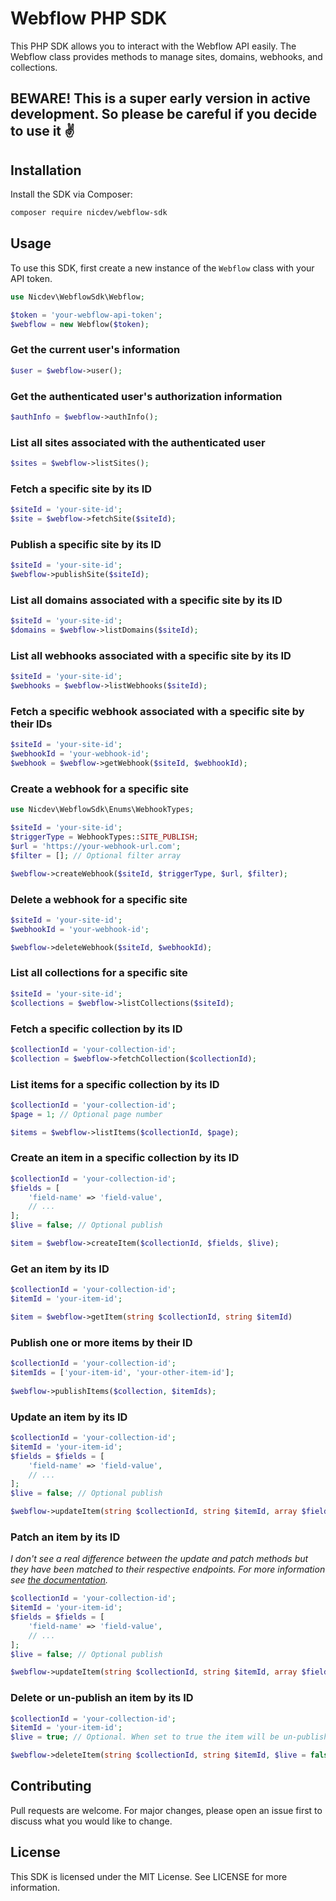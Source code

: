# Webflow PHP SDK

This PHP SDK allows you to interact with the Webflow API easily. The Webflow class provides methods to manage sites, domains, webhooks, and collections.

## BEWARE! This is a super early version in active development. So please be careful if you decide to use it ✌️

## Installation

Install the SDK via Composer:

```sh
composer require nicdev/webflow-sdk
```

## Usage

To use this SDK, first create a new instance of the `Webflow` class with your API token.

```php
use Nicdev\WebflowSdk\Webflow;

$token = 'your-webflow-api-token';
$webflow = new Webflow($token);
```

### Get the current user's information

```php
$user = $webflow->user();
```

### Get the authenticated user's authorization information

```php
$authInfo = $webflow->authInfo();
```

### List all sites associated with the authenticated user

```php
$sites = $webflow->listSites();
```

### Fetch a specific site by its ID

```php
$siteId = 'your-site-id';
$site = $webflow->fetchSite($siteId);
```

### Publish a specific site by its ID

```php
$siteId = 'your-site-id';
$webflow->publishSite($siteId);
```

### List all domains associated with a specific site by its ID

```php
$siteId = 'your-site-id';
$domains = $webflow->listDomains($siteId);
```

### List all webhooks associated with a specific site by its ID

```php
$siteId = 'your-site-id';
$webhooks = $webflow->listWebhooks($siteId);
```

### Fetch a specific webhook associated with a specific site by their IDs

```php
$siteId = 'your-site-id';
$webhookId = 'your-webhook-id';
$webhook = $webflow->getWebhook($siteId, $webhookId);
```

### Create a webhook for a specific site

```php
use Nicdev\WebflowSdk\Enums\WebhookTypes;

$siteId = 'your-site-id';
$triggerType = WebhookTypes::SITE_PUBLISH;
$url = 'https://your-webhook-url.com';
$filter = []; // Optional filter array

$webflow->createWebhook($siteId, $triggerType, $url, $filter);
```

### Delete a webhook for a specific site

```php
$siteId = 'your-site-id';
$webhookId = 'your-webhook-id';

$webflow->deleteWebhook($siteId, $webhookId);
```

### List all collections for a specific site

```php
$siteId = 'your-site-id';
$collections = $webflow->listCollections($siteId);
```

### Fetch a specific collection by its ID

```php
$collectionId = 'your-collection-id';
$collection = $webflow->fetchCollection($collectionId);
```

### List items for a specific collection by its ID

```php
$collectionId = 'your-collection-id';
$page = 1; // Optional page number

$items = $webflow->listItems($collectionId, $page);
```

### Create an item in a specific collection by its ID

```php
$collectionId = 'your-collection-id';
$fields = [
    'field-name' => 'field-value',
    // ...
];
$live = false; // Optional publish

$item = $webflow->createItem($collectionId, $fields, $live);
```

### Get an item by its ID

```php
$collectionId = 'your-collection-id';
$itemId = 'your-item-id';

$item = $webflow->getItem(string $collectionId, string $itemId)
```

### Publish one or more items by their ID

```php
$collectionId = 'your-collection-id';
$itemIds = ['your-item-id', 'your-other-item-id'];
    
$webflow->publishItems($collection, $itemIds);
```

### Update an item by its ID

```php
$collectionId = 'your-collection-id';
$itemId = 'your-item-id';
$fields = $fields = [
    'field-name' => 'field-value',
    // ...
];
$live = false; // Optional publish 

$webflow->updateItem(string $collectionId, string $itemId, array $fields, $live)
```

### Patch an item by its ID
_I don't see a real difference between the update and patch methods but they have been matched to their respective endpoints. For more information see [the documentation](https://developers.webflow.com/reference/update-item)._

```php
$collectionId = 'your-collection-id';
$itemId = 'your-item-id';
$fields = $fields = [
    'field-name' => 'field-value',
    // ...
];
$live = false; // Optional publish 

$webflow->updateItem(string $collectionId, string $itemId, array $fields, $live)
```

### Delete or un-publish an item by its ID

```php
$collectionId = 'your-collection-id';
$itemId = 'your-item-id';
$live = true; // Optional. When set to true the item will be un-published but kept in the collection

$webflow->deleteItem(string $collectionId, string $itemId, $live = false)
```

## Contributing
Pull requests are welcome. For major changes, please open an issue first to discuss what you would like to change.

## License
This SDK is licensed under the MIT License. See LICENSE for more information.